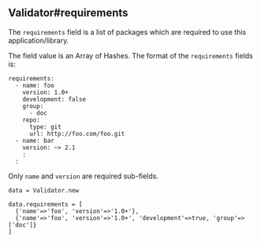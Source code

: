## Validator#requirements

The `requirements` field is a list of packages which are required
to use this application/library.

The field value is an Array of Hashes. The format of the `requirements`
fields is:

    requirements:
      - name: foo
        version: 1.0+
        development: false
        group:
          - doc
        repo:
          type: git
          url: http://foo.com/foo.git
      - name: bar
        version: ~> 2.1
        :
      :

Only `name` and `version` are required sub-fields.

    data = Validator.new

    data.requirements = [
      {'name'=>'foo', 'version'=>'1.0+'},
      {'name'=>'foo', 'version'=>'1.0+', 'development'=>true, 'group'=>['doc']}
    ]


